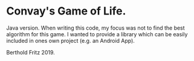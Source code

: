 Convay's Game of Life.
======================

Java version. When writing this code, my focus was not to find the best algorithm for this game. 
I wanted to provide a library which can be  easily included in ones own project (e.g. an Android App).

Berthold Fritz 2019.

